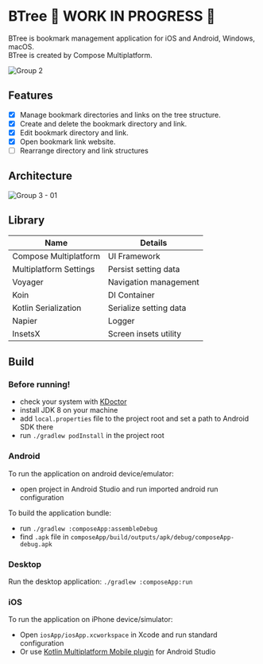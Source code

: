 # BTree 🚧 WORK IN PROGRESS 🚧

BTree is bookmark management application for iOS and Android, Windows, macOS.  
BTree is created by Compose Multiplatform.

![Group 2](https://github.com/kaleidot725/BTree/assets/23740796/4bddcaf8-8083-432c-8f7a-e7781493ee26)

## Features

- [x] Manage bookmark directories and links on the tree structure.
- [x] Create and delete the bookmark directory and link.
- [x] Edit bookmark directory and link. 
- [X] Open bookmark link website.
- [ ] Rearrange directory and link structures

## Architecture

![Group 3 - 01](https://github.com/kaleidot725/BTree/assets/23740796/93499c09-2d8d-43f5-be6f-2618aa061a68)

## Library

| Name | Details |
| ----- | ------ |
| Compose Multiplatform | UI Framework |
| Multiplatform Settings | Persist setting data |
| Voyager | Navigation management |
| Koin | DI Container |
| Kotlin Serialization | Serialize setting data |
| Napier | Logger |
| InsetsX | Screen insets utility | 

## Build

### Before running!
 - check your system with [KDoctor](https://github.com/Kotlin/kdoctor)
 - install JDK 8 on your machine
 - add `local.properties` file to the project root and set a path to Android SDK there
 - run `./gradlew podInstall` in the project root

### Android
To run the application on android device/emulator:  
 - open project in Android Studio and run imported android run configuration

To build the application bundle:
 - run `./gradlew :composeApp:assembleDebug`
 - find `.apk` file in `composeApp/build/outputs/apk/debug/composeApp-debug.apk`

### Desktop
Run the desktop application: `./gradlew :composeApp:run`

### iOS
To run the application on iPhone device/simulator:
 - Open `iosApp/iosApp.xcworkspace` in Xcode and run standard configuration
 - Or use [Kotlin Multiplatform Mobile plugin](https://plugins.jetbrains.com/plugin/14936-kotlin-multiplatform-mobile) for Android Studio

